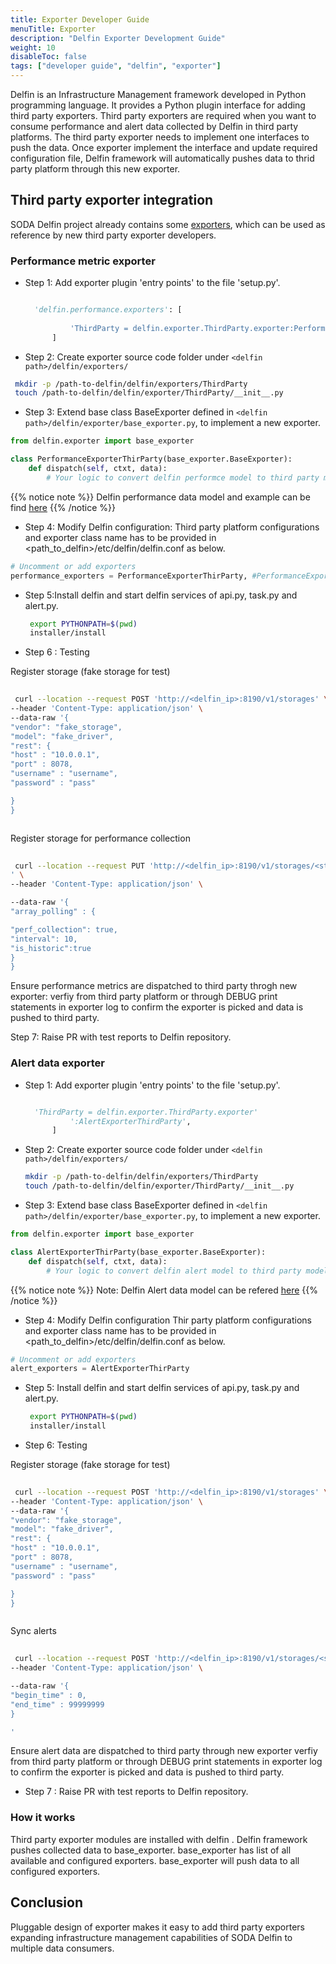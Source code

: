 ```yaml
---
title: Exporter Developer Guide
menuTitle: Exporter 
description: "Delfin Exporter Development Guide"
weight: 10
disableToc: false
tags: ["developer guide", "delfin", "exporter"]
---
```




Delfin is an Infrastructure Management framework developed in Python programming language. It provides a Python plugin interface for adding third party exporters.
Third party exporters are required when you want to consume  performance and alert data collected by Delfin in third party platforms. The third party exporter needs to implement one interfaces to push the data. Once exporter implement the interface and update required configuration file, Delfin framework will automatically pushes data to thrid party platform through this new exporter.



## Third party exporter integration

SODA Delfin project already contains some [exporters](https://github.com/sodafoundation/delfin/tree/master/delfin/exporter), which can be used as reference by new third party exporter developers.



### Performance metric exporter

* Step 1: Add exporter plugin 'entry points' to the file 'setup.py'.

  ```python

    'delfin.performance.exporters': [
            
            'ThirdParty = delfin.exporter.ThirdParty.exporter:PerformanceExporterThirdParty'
        ]

  ```

* Step 2: Create exporter source code folder under `<delfin path>/delfin/exporters/`

 ```bash
  mkdir -p /path-to-delfin/delfin/exporters/ThirdParty
  touch /path-to-delfin/delfin/exporter/ThirdParty/__init__.py
  ```


* Step 3: Extend base class BaseExporter defined in `<delfin path>/delfin/exporter/base_exporter.py`, to implement a new exporter.

```python
from delfin.exporter import base_exporter

class PerformanceExporterThirParty(base_exporter.BaseExporter):
    def dispatch(self, ctxt, data):
        # Your logic to convert delfin performce model to third party model goes here 

  ```

{{% notice note %}}
Delfin performance data model and example can be find [here](https://github.com/sodafoundation/architecture-analysis/blob/master/arch-design/delfin/PerfomanceMontoringDesign.md#data-model)
{{% /notice %}}

* Step 4: Modify Delfin  configuration:
Third party platform configurations and exporter class name has to be provided in <path_to_delfin>/etc/delfin/delfin.conf as below.

```python
# Uncomment or add exporters
performance_exporters = PerformanceExporterThirParty, #PerformanceExporterPrometheus, PerformanceExporterKafka

  ```

* Step 5:Install delfin and start delfin services of api.py, task.py and alert.py.

  ```bash
   export PYTHONPATH=$(pwd)
   installer/install

  ```
* Step 6 : Testing

Register storage (fake storage for test)

 ```bash
  
  curl --location --request POST 'http://<delfin_ip>:8190/v1/storages' \
--header 'Content-Type: application/json' \
--data-raw '{
"vendor": "fake_storage",
"model": "fake_driver",
"rest": {
"host" : "10.0.0.1",
"port" : 8078,
"username" : "username",
"password" : "pass"

}
}



  ```

Register storage for performance collection

 ```bash
  
  curl --location --request PUT 'http://<delfin_ip>:8190/v1/storages/<storage_id>/metrics-config
' \
--header 'Content-Type: application/json' \

--data-raw '{
"array_polling" : {

"perf_collection": true,
"interval": 10,
"is_historic":true
}
}

  ```
Ensure performance metrics are dispatched to third party throgh new exporter: 
verfiy from third party platform or through DEBUG print statements in exporter log to confirm the exporter is picked and data is pushed to third party.

Step 7: Raise PR with test reports to Delfin repository.

### Alert data exporter

* Step 1: Add exporter plugin 'entry points' to the file 'setup.py'.

  ```python

    'ThirdParty = delfin.exporter.ThirdParty.exporter'
            ':AlertExporterThirdParty',
        ]

  ```

* Step 2: Create exporter source code folder under `<delfin path>/delfin/exporters/`

  ```bash
  mkdir -p /path-to-delfin/delfin/exporters/ThirdParty
  touch /path-to-delfin/delfin/exporter/ThirdParty/__init__.py
  ```

* Step 3: Extend base class BaseExporter defined in `<delfin path>/delfin/exporter/base_exporter.py`, to implement a new exporter.


```python
from delfin.exporter import base_exporter

class AlertExporterThirParty(base_exporter.BaseExporter):
    def dispatch(self, ctxt, data):
        # Your logic to convert delfin alert model to third party model goes here 

  ```

{{% notice note %}}
Note:  Delfin Alert data model can be refered [here](https://github.com/sodafoundation/architecture-analysis/blob/8549aa6ca5bf7296dedbba7b62ef63e0550a83f2/specs/SIM/alert_manager/SODA_AlertManagerDesign.md#data-model)
{{% /notice %}}

* Step 4: Modify Delfin configuration
Thir party platform configurations and exporter class name has to be provided in <path_to_delfin>/etc/delfin/delfin.conf as below.

```python
# Uncomment or add exporters
alert_exporters = AlertExporterThirParty

  ```

* Step 5: Install delfin and start delfin services of api.py, task.py and alert.py.

  ```bash
   export PYTHONPATH=$(pwd)
   installer/install

  ```
* Step 6: Testing

Register storage (fake storage for test)

 ```bash
  
  curl --location --request POST 'http://<delfin_ip>:8190/v1/storages' \
--header 'Content-Type: application/json' \
--data-raw '{
"vendor": "fake_storage",
"model": "fake_driver",
"rest": {
"host" : "10.0.0.1",
"port" : 8078,
"username" : "username",
"password" : "pass"

}
}



  ```
 Sync alerts 

 ```bash
  
  curl --location --request POST 'http://<delfin_ip>:8190/v1/storages/<storage_id>/alerts/sync' \
--header 'Content-Type: application/json' \

--data-raw '{
"begin_time" : 0,
"end_time" : 99999999
}

'
  ```
  
 Ensure alert data are dispatched to third party through new exporter
verfiy from third party platform or through DEBUG print statements in exporter log to confirm the exporter is picked and data is pushed to third party.

* Step 7 : Raise PR with test reports to Delfin repository.

### How it works

Third party exporter modules are installed with delfin . Delfin framework pushes collected data to base_exporter. base_exporter has list of all available and configured exporters. base_exporter will push data to all configured exporters.

## Conclusion

Pluggable design of exporter makes it easy to add third party exporters expanding infrastructure management capabilities of SODA Delfin to multiple data consumers.
